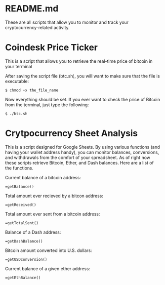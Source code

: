 # README.md
These are all scripts that allow you to monitor and track your cryptocurrency-related activity. 

# Coindesk Price Ticker
This is a script that allows you to retrieve the real-time price of bitcoin in your terminal

After saving the script file (btc.sh), you will want to make sure that the file is executable:

```
$ chmod +x the_file_name
```

Now everything should be set. If you ever want to check the price of Bitcoin from the terminal, just type the following:
```
$ ./btc.sh
```

# Crytpocurrency Sheet Analysis
This is a script designed for Google Sheets. By using various functions (and having your wallet address handy), you can monitor balances, conversions, and withdrawals from the comfort of your spreadsheet. As of right now these scripts retrieve Bitcoin, Ether, and Dash balances. Here are a list of the functions.

Current balance of a bitcoin address:
```
=getBalance()
```
Total amount ever recieved by a bitcon address:
```
=getReceived()
```
Total amount ever sent from a bitcoin address:
```
=getTotalSent()
```
Balance of a Dash address:
```
=getDashBalance()
```
Bitcoin amount converted into U.S. dollars:
```
=getUSDconversion()
```
Current balance of a given ether address:
```
=getEthBalance()
```
